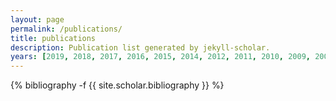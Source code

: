 ```yaml
---
layout: page
permalink: /publications/
title: publications
description: Publication list generated by jekyll-scholar.
years: [2019, 2018, 2017, 2016, 2015, 2014, 2012, 2011, 2010, 2009, 2008, 2007, 2006, 2004]
---
```

<!-- _pages/publications.md -->
<div class="publications">

{% bibliography -f {{ site.scholar.bibliography }} %}

</div>
